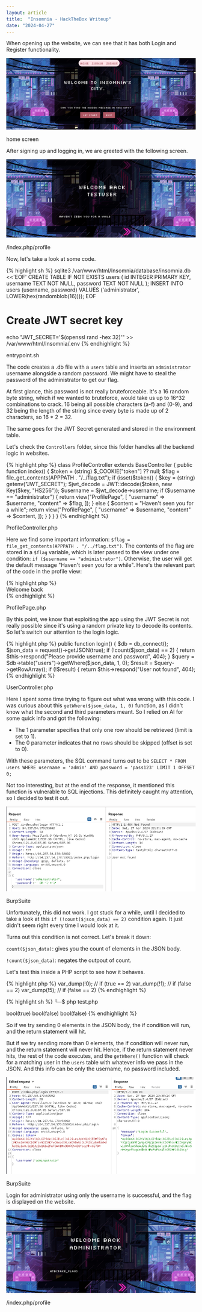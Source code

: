 ```yaml
---
layout: article
title:  "Insomnia - HackTheBox Writeup"
date: "2024-04-27"
---
```


When opening up the website, we can see that it has both Login and Register functionality.

<div class="article-image">
  <img src="/assets/img/insomnia/homescreen.png">
  <p>home screen</p>
</div>

After signing up and logging in, we are greeted with the following screen.

<div class="article-image">
  <img src="/assets/img/insomnia/greeted.png">
  <p>/index.php/profile</p>
</div>

Now, let's take a look at some code. 

<div class="article-code">
  {% highlight sh %}
sqlite3 /var/www/html/Insomnia/database/insomnia.db <<'EOF'
CREATE TABLE IF NOT EXISTS users (
    id INTEGER PRIMARY KEY,
    username TEXT NOT NULL,
    password TEXT NOT NULL
);
INSERT INTO users (username, password) VALUES ('administrator', LOWER(hex(randomblob(16))));
EOF

# Create JWT secret key
echo "JWT_SECRET='$(openssl rand -hex 32)'" >> /var/www/html/Insomnia/.env
  {% endhighlight %}
  <p>entrypoint.sh</p>
</div>

The code creates a .db file with a `users` table and inserts an `administrator` username alongside a random password. We might have to steal the password of the administrator to get our flag.

At first glance, this password is not really bruteforceable. It's a 16 random byte string, which if we wanted to bruteforce, would take us up to 16^32 combinations to crack. 16 being all possible characters (a-f) and (0-9), and 32 being the length of the string since every byte is made up of 2 characters, so 16 * 2 = 32.

The same goes for the JWT Secret generated and stored in the environment table.

Let's check the `Controllers` folder, since this folder handles all the backend logic in websites.

<div class="article-code">
  {% highlight php %}
class ProfileController extends BaseController
{
    public function index()
    {
        $token = (string) $_COOKIE["token"] ?? null;
        $flag = file_get_contents(APPPATH . "/../flag.txt");
        if (isset($token)) {
            $key = (string) getenv("JWT_SECRET");
            $jwt_decode = JWT::decode($token, new Key($key, "HS256"));
            $username = $jwt_decode->username;
            if ($username == "administrator") {
                return view("ProfilePage", [
                    "username" => $username,
                    "content" => $flag,
                ]);
            } else {
                $content = "Haven't seen you for a while";
                return view("ProfilePage", [
                    "username" => $username,
                    "content" => $content,
                ]);
            }
        }
    }
}
  {% endhighlight %}
  <p>ProfileController.php</p>
</div>

Here we find some important information: `$flag = file_get_contents(APPPATH . "/../flag.txt")`. The contents of the flag are stored in a `$flag` variable, which is later passed to the view under one condition: `if ($username == "administrator")`. Otherwise, the user will get the default message "Haven't seen you for a while". Here's the relevant part of the code in the profile view:

<div class="article-code">
  {% highlight php %}
<div class="home__container">
    <div class="home__title">
        Welcome back <?= $username ?>
    </div>
    <div class="home__desc">
        <?= $content ?>
    </div>
</div>
  {% endhighlight %}
  <p>ProfilePage.php</p>
</div>

By this point, we know that exploiting the app using the JWT Secret is not really possible since it's using a random private key to decode its contents. So let's switch our attention to the login logic.

<div class="article-code">
  {% highlight php %}
public function login()
{
    $db = db_connect();
    $json_data = request()->getJSON(true);
    if (!count($json_data) == 2) {
        return $this->respond("Please provide username and password", 404);
    }
    $query = $db->table("users")->getWhere($json_data, 1, 0);
    $result = $query->getRowArray();
    if (!$result) {
        return $this->respond("User not found", 404);
  {% endhighlight %}
  <p>UserController.php</p>
</div>

Here I spent some time trying to figure out what was wrong with this code. I was curious about this `getWhere($json_data, 1, 0)` function, as I didn't know what the second and third parameters meant. So I relied on AI for some quick info and got the following:

- The 1 parameter specifies that only one row should be retrieved (limit is set to 1).
- The 0 parameter indicates that no rows should be skipped (offset is set to 0).

With these parameters, the SQL command turns out to be `SELECT * FROM users WHERE username = 'admin' AND password = 'pass123' LIMIT 1 OFFSET 0;`

Not too interesting, but at the end of the response, it mentioned this function is vulnerable to SQL injections. This definitely caught my attention, so I decided to test it out.

<div class="article-image">
  <img src="/assets/img/insomnia/sqlinjection.png">
  <p>BurpSuite</p>
</div>

Unfortunately, this did not work. I got stuck for a while, until I decided to take a look at this `if (!count($json_data) == 2)` condition again. It just didn't seem right every time I would look at it.

Turns out this condition is not correct. Let's break it down:

`count($json_data)`: gives you the count of elements in the JSON body.

`!count($json_data)`: negates the outpout of count.

Let's test this inside a PHP script to see how it behaves.

<div class="article-code">
  {% highlight php %}
<?php

var_dump(!0); // if (true == 2)
var_dump(!1); // if (false == 2)
var_dump(!5); // if (false == 2)
  {% endhighlight %}
</div>

<div class="article-code">
  {% highlight sh %}
└─$ php test.php                                                                         
                    
bool(true)
bool(false)
bool(false)
  {% endhighlight %}
</div>

So if we try sending 0 elements in the JSON body, the if condition will run, and the return statement will hit.

But if we try sending more than 0 elements, the if condition will never run, and the return statement will never hit. Hence, if the return statement never hits, the rest of the code executes, and the `getWhere()` function will check for a matching user in the `users` table with whatever info we pass in the JSON. And this info can be only the username, no password included.

<div class="article-image">
  <img src="/assets/img/insomnia/adminlogin.png">
  <p>BurpSuite</p>
</div>


Login for administrator using only the username is successful, and the flag is displayed on the website.

<div class="article-image">
  <img src="/assets/img/insomnia/flag.png">
  <p>/index.php/profile</p>
</div>




























